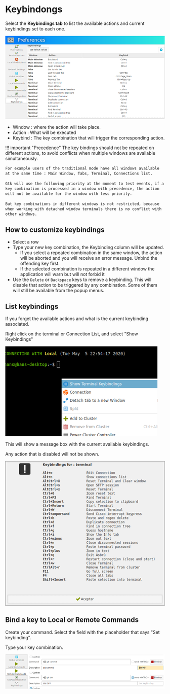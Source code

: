 # Keybindongs

Select the __Keybindings tab__ to list the available actions and current keybindings set to each one.

![](images/kb1.png)

+ Window : where the action will take place.
+ Action : What will be executed
+ Keybind : The key combination that will trigger the corresponding action.

!!! important "Precedence"
    The key bindings should not be repeated on different actions, to avoid conflicts when multiple windows are available simultaneously. 

    For example users of the traditional mode have all windows available at the same time : Main Window, Tabs, Terminal, Connections list.

    Gtk will use the following priority at the moment to test events, if a key combination is processed in a window with precedence, the action will not be available for the window with less priority.

    But key combinations in different windows is not restricted, because when working with detached window terminals there is no conflict with other windows.

## How to customize keybindings

+ Select a row
+ Type your new key combination, the Keybinding column will be updated.
    - If you select a repeated combination in the same window, the action will be aborted and you will receive an error message. Unbind the offending key first.
    + If the selected combination is repeated in a different window the application will warn but will not forbid it
+ Use the `Delete` or `Backspace` keys to remove a keybinding. This will disable that action to be triggered by any combination. Some of them will still be available from the popup menus.

## List keybindings

If you forget the available actions and what is the current keybinding associated.

Right click on the terminal or Connection List, and select "Show Keybindings"

![](images/kb2.png)

This will show a message box with the current available keybindings.

Any action that is disabled will not be shown.

![](images/kb3.png)

## Bind a key to Local or Remote Commands

Create your command. Select the field with the placeholder that says "Set keybinding".

Type your key combination.

![](images/kb4.png)


